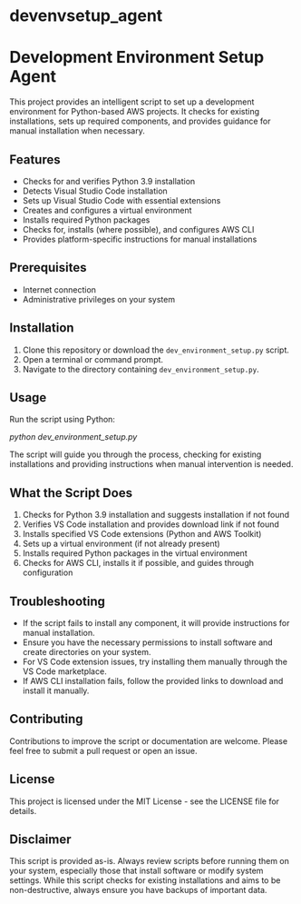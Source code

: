 # devenvsetup_agent
# Development Environment Setup Agent

This project provides an intelligent script to set up a development environment for Python-based AWS projects. It checks for existing installations, sets up required components, and provides guidance for manual installation when necessary.

## Features

- Checks for and verifies Python 3.9 installation
- Detects Visual Studio Code installation
- Sets up Visual Studio Code with essential extensions
- Creates and configures a virtual environment
- Installs required Python packages
- Checks for, installs (where possible), and configures AWS CLI
- Provides platform-specific instructions for manual installations

## Prerequisites

- Internet connection
- Administrative privileges on your system

## Installation

1. Clone this repository or download the `dev_environment_setup.py` script.
2. Open a terminal or command prompt.
3. Navigate to the directory containing `dev_environment_setup.py`.

## Usage

Run the script using Python:

_python dev_environment_setup.py_

The script will guide you through the process, checking for existing installations and providing instructions when manual intervention is needed.

## What the Script Does

1. Checks for Python 3.9 installation and suggests installation if not found
2. Verifies VS Code installation and provides download link if not found
3. Installs specified VS Code extensions (Python and AWS Toolkit)
4. Sets up a virtual environment (if not already present)
5. Installs required Python packages in the virtual environment
6. Checks for AWS CLI, installs it if possible, and guides through configuration

## Troubleshooting

- If the script fails to install any component, it will provide instructions for manual installation.
- Ensure you have the necessary permissions to install software and create directories on your system.
- For VS Code extension issues, try installing them manually through the VS Code marketplace.
- If AWS CLI installation fails, follow the provided links to download and install it manually.

## Contributing

Contributions to improve the script or documentation are welcome. Please feel free to submit a pull request or open an issue.

## License

This project is licensed under the MIT License - see the LICENSE file for details.

## Disclaimer

This script is provided as-is. Always review scripts before running them on your system, especially those that install software or modify system settings. While this script checks for existing installations and aims to be non-destructive, always ensure you have backups of important data.
